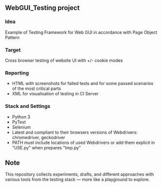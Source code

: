 ## WebGUI_Testing project
### Idea
Example of Testing Framework for Web GUI in accordance with Page Object Pattern
### Target
Cross browser testing of website UI with +/- cookie modes
### Reporting
* HTML with screenshots for failed tests and for some passed scenarios of the most critical parts
* XML for visualisation of testing in CI Server
### Stack and Settings
* Python 3
* PyTest
* Selenium
* Latest and compliant to their browsers versions of Webdrivers: chromedriver, geckodriver
* PATH must include locations of used Webdrivers or add them explicit in "USE.py" when prepares "tmp.py"
## Note  
This repository collects experiments, drafts, and different approaches with various tools from the testing stack — more like a playground to explore.
